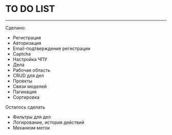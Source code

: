 <h1>TO DO LIST</h1>
<hr>
<p>Сделано:</p>
<ul>
    <li>Регистрация</li>
    <li>Авторизация</li>
    <li>Email-подтверждение регистрации</li>
    <li>Captcha</li>
    <li>Настройка ЧПУ</li>
    <li>Дела</li>
    <li>Рабочая область</li>
    <li>CRUD для дел</li>
    <li>Проекты</li>
    <li>Связи моделей</li>
    <li>Пагинация</li>
    <li>Сортировка</li>
</ul>
<p>Осталось сделать</p>
<ul>
    <li>Фильтры для дел</li>
    <li>Логирование, история действий</li>
    <li>Механизм меток</li>
</ul>
